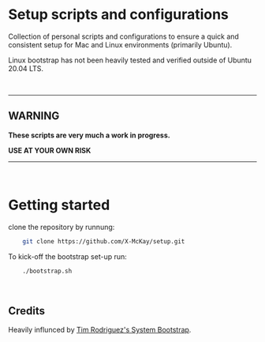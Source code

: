 # Setup scripts and configurations

Collection of personal scripts and configurations 
to ensure a quick and consistent setup for Mac
and Linux environments (primarily Ubuntu).

Linux bootstrap has not been heavily tested
and verified outside of Ubuntu 20.04 LTS.

<br>

-----

## WARNING


**These scripts are very much a work in progress.**

**USE AT YOUR OWN RISK**

-----

<br>

# Getting started

clone the repository by runnung:

```bash
    git clone https://github.com/X-McKay/setup.git
```

To kick-off the bootstrap set-up run:

```bash
    ./bootstrap.sh
```

<br>


## Credits

Heavily influnced by 
[Tim Rodriguez's System Bootstrap](https://github.com/twrodriguez/system-bootstrap).